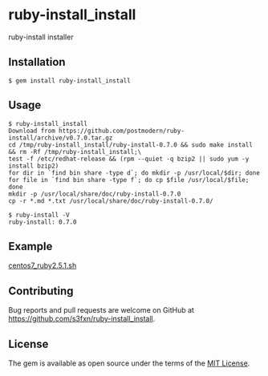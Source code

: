 # ruby-install_install

ruby-install installer

## Installation

    $ gem install ruby-install_install

## Usage
```
$ ruby-install_install 
Download from https://github.com/postmodern/ruby-install/archive/v0.7.0.tar.gz
cd /tmp/ruby-install_install/ruby-install-0.7.0 && sudo make install && rm -Rf /tmp/ruby-install_install;\
test -f /etc/redhat-release && (rpm --quiet -q bzip2 || sudo yum -y install bzip2)
for dir in `find bin share -type d`; do mkdir -p /usr/local/$dir; done
for file in `find bin share -type f`; do cp $file /usr/local/$file; done
mkdir -p /usr/local/share/doc/ruby-install-0.7.0
cp -r *.md *.txt /usr/local/share/doc/ruby-install-0.7.0/

$ ruby-install -V
ruby-install: 0.7.0
```
## Example

[centos7_ruby2.5.1.sh](https://gist.github.com/s3fxn/6eaa2d86103f1f336d4691cee0230403)


## Contributing

Bug reports and pull requests are welcome on GitHub at https://github.com/s3fxn/ruby-install_install.

## License

The gem is available as open source under the terms of the [MIT License](https://opensource.org/licenses/MIT).
